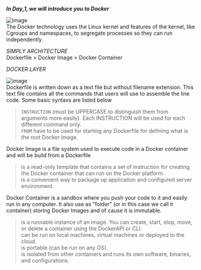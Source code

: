 ***In Day_1, we will introduce you to Docker***

![image](https://user-images.githubusercontent.com/80208064/221407416-79b1f6f5-c8e0-4515-8b1e-270f65947df0.png)
<br/>
The Docker technology uses the Linux kernel and features of the kernel, like Cgroups and namespaces, to segregate processes so they can run independently.


*SIMPLY ARCHITECTURE* <br/>
Dockerfile > Docker Image > Docker Container <br/>

*DOCKER LAYER* <br/>

![image](https://static.packt-cdn.com/products/9781788992329/graphics/assets/5c8fd414-799b-43e3-9623-0dcbdabfe7ff.png)
<br/>
Dockerfile is written down as a text file but without filename extension. This text file contains all the commands that users will use to assemble the line code. Some basic syntaxs are listed below
> ```INSTRUCTION``` (must be UPPERCASE to distinguish them from arguments more easily). Each INSTRUCTION will be used for each different command only. <br/>
> ```FROM``` have to be used for starting any Dockerfile for defining what is the root Docker Image.

Docker Image is a file system used to execute code in a Docker container and will be build from a Dockerfile
> is a read-only template that contains a set of instruction for creating the Docker container that can run on the Docker platform.<br/>
> is a convenient way to package up application and configured server environment.<br/>

Docker Container is a sandbox where you push your code to it and easily run in any computer. It also use as "folder" (or in this case we call it container) storing Docker Images and of cause it is immutable.<br/>
> is a runnable instance of an image. You can create, start, stop, move, or delete a container using the DockerAPI or CLI.<br/>
> can be run on local machines, virtual machines or deployed to the cloud.<br/>
> is portable (can be run on any OS).<br/>
> is isolated from other containers and runs its own software, binaries, and configurations.<br/>





